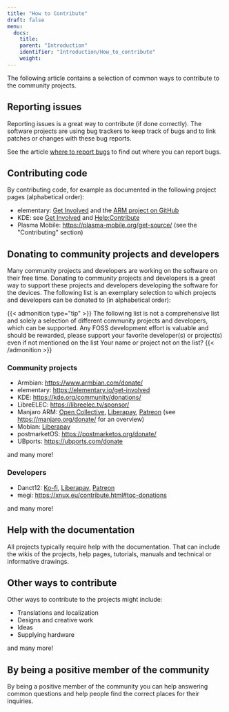 ```yaml
---
title: "How to Contribute"
draft: false
menu:
  docs:
    title:
    parent: "Introduction"
    identifier: "Introduction/How_to_contribute"
    weight: 
---
```


The following article contains a selection of common ways to contribute to the community projects.

## Reporting issues

Reporting issues is a great way to contribute (if done correctly). The software projects are using bug trackers to keep track of bugs and to link patches or changes with these bug reports.

See the article [where to report bugs](/documentation/Introduction/Where_to_report_bugs) to find out where you can report bugs.

## Contributing code

By contributing code, for example as documented in the following project pages (alphabetical order):

* elementary: [Get Involved](https://elementary.io/get-involved) and the [ARM project on GitHub](https://github.com/orgs/elementary/projects/108)
* KDE: see [Get Involved](https://community.kde.org/Get_Involved) and [Help:Contribute](https://community.kde.org/Help:Contribute)
* Plasma Mobile: https://plasma-mobile.org/get-source/ (see the "Contributing" section)

## Donating to community projects and developers

Many community projects and developers are working on the software on their free time. Donating to community projects and developers is a great way to support these projects and developers developing the software for the devices. The following list is an exemplary selection to which projects and developers can be donated to (in alphabetical order):

{{< admonition type="tip" >}}
The following list is not a comprehensive list and solely a selection of different community projects and developers, which can be supported. Any FOSS development effort is valuable and should be rewarded, please support your favorite developer(s) or project(s) even if not mentioned on the list Your name or project not on the list?
{{< /admonition >}}

### Community projects

* Armbian: https://www.armbian.com/donate/
* elementary: https://elementary.io/get-involved
* KDE: https://kde.org/community/donations/
* LibreELEC: https://libreelec.tv/sponsor/
* Manjaro ARM: [Open Collective](https://opencollective.com/manjaro-arm/donate), [Liberapay](https://en.liberapay.com/Manjaro-ARM/), [Patreon](https://www.patreon.com/manjaroarm) (see https://manjaro.org/donate/ for an overview)
* Mobian: [Liberapay](https://liberapay.com/mobian/donate)
* postmarketOS: https://postmarketos.org/donate/
* UBports: https://ubports.com/donate

and many more!

### Developers

* Danct12: [Ko-fi](https://ko-fi.com/danct12), [Liberapay](https://liberapay.com/Danct12), [Patreon](https://patreon.com/Danct12)
* megi: https://xnux.eu/contribute.html#toc-donations

and many more!

## Help with the documentation

All projects typically require help with the documentation. That can include the wikis of the projects, help pages, tutorials, manuals and technical or informative drawings.

## Other ways to contribute

Other ways to contribute to the projects might include:

* Translations and localization
* Designs and creative work
* Ideas
* Supplying hardware

and many more!

## By being a positive member of the community

By being a positive member of the community you can help answering common questions and help people find the correct places for their inquiries.
